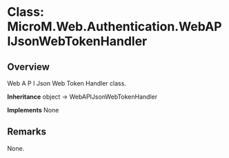 # Class: MicroM.Web.Authentication.WebAPIJsonWebTokenHandler
## Overview
Web A P I Json Web Token Handler class.

**Inheritance**
object -> WebAPIJsonWebTokenHandler

**Implements**
None

## Remarks
None.


